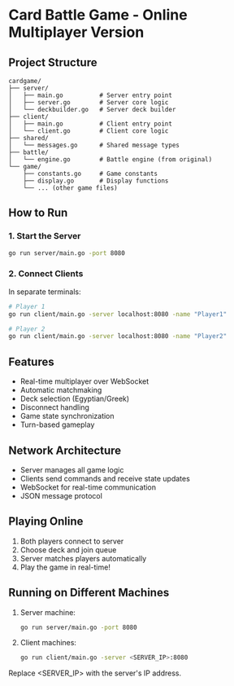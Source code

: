 # Card Battle Game - Online Multiplayer Version

## Project Structure
```
cardgame/
├── server/
│   ├── main.go          # Server entry point
│   ├── server.go        # Server core logic
│   └── deckbuilder.go   # Server deck builder
├── client/
│   ├── main.go          # Client entry point
│   └── client.go        # Client core logic
├── shared/
│   └── messages.go      # Shared message types
├── battle/
│   └── engine.go        # Battle engine (from original)
└── game/
    ├── constants.go     # Game constants
    ├── display.go       # Display functions
    └── ... (other game files)
```

## How to Run

### 1. Start the Server
```bash
go run server/main.go -port 8080
```

### 2. Connect Clients
In separate terminals:
```bash
# Player 1
go run client/main.go -server localhost:8080 -name "Player1"

# Player 2
go run client/main.go -server localhost:8080 -name "Player2"
```

## Features

- Real-time multiplayer over WebSocket
- Automatic matchmaking
- Deck selection (Egyptian/Greek)
- Disconnect handling
- Game state synchronization
- Turn-based gameplay

## Network Architecture

- Server manages all game logic
- Clients send commands and receive state updates
- WebSocket for real-time communication
- JSON message protocol

## Playing Online

1. Both players connect to server
2. Choose deck and join queue
3. Server matches players automatically
4. Play the game in real-time!

## Running on Different Machines

1. Server machine:
   ```bash
   go run server/main.go -port 8080
   ```

2. Client machines:
   ```bash
   go run client/main.go -server <SERVER_IP>:8080
   ```

Replace <SERVER_IP> with the server's IP address.
